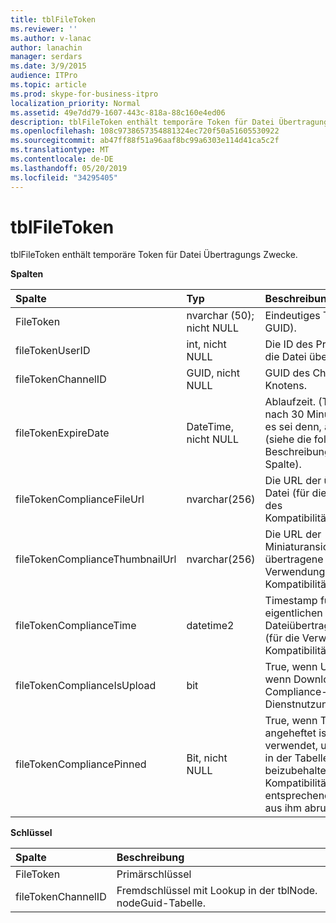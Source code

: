 ```yaml
---
title: tblFileToken
ms.reviewer: ''
ms.author: v-lanac
author: lanachin
manager: serdars
ms.date: 3/9/2015
audience: ITPro
ms.topic: article
ms.prod: skype-for-business-itpro
localization_priority: Normal
ms.assetid: 49e7dd79-1607-443c-818a-88c160e4ed06
description: tblFileToken enthält temporäre Token für Datei Übertragungs Zwecke.
ms.openlocfilehash: 108c9738657354881324ec720f50a51605530922
ms.sourcegitcommit: ab47ff88f51a96aaf8bc99a6303e114d41ca5c2f
ms.translationtype: MT
ms.contentlocale: de-DE
ms.lasthandoff: 05/20/2019
ms.locfileid: "34295405"
---
```

# <a name="tblfiletoken"></a>tblFileToken
 
tblFileToken enthält temporäre Token für Datei Übertragungs Zwecke.
  
**Spalten**

|**Spalte**|**Typ**|**Beschreibung**|
|:-----|:-----|:-----|
|FileToken  <br/> |nvarchar (50); nicht NULL  <br/> |Eindeutiges Token (eine GUID).  <br/> |
|fileTokenUserID  <br/> |int, nicht NULL  <br/> |Die ID des Prinzipals, der die Datei übertragen wird.  <br/> |
|fileTokenChannelID  <br/> |GUID, nicht NULL  <br/> |GUID des Chatroom-Knotens.  <br/> |
|fileTokenExpireDate  <br/> |DateTime, nicht NULL  <br/> |Ablaufzeit. (Token werden nach 30 Minuten ablaufen, es sei denn, angeheftet (siehe die folgenden Beschreibungen in dieser Spalte).  <br/> |
|fileTokenComplianceFileUrl  <br/> |nvarchar(256)  <br/> |Die URL der übertragenen Datei (für die Verwendung des Kompatibilitätsdiensts).  <br/> |
|fileTokenComplianceThumbnailUrl  <br/> |nvarchar(256)  <br/> |Die URL der Miniaturansicht für die übertragene Datei (für die Verwendung des Kompatibilitätsdiensts).  <br/> |
|fileTokenComplianceTime  <br/> |datetime2  <br/> |Timestamp für den eigentlichen Dateiübertragungsvorgang (für die Verwendung des Kompatibilitätsdiensts).  <br/> |
|fileTokenComplianceIsUpload  <br/> |bit  <br/> |True, wenn Upload; False, wenn Download (für Compliance-Dienstnutzung).  <br/> |
|fileTokenCompliancePinned  <br/> |Bit, nicht NULL  <br/> |True, wenn Token angeheftet ist. Sie wird verwendet, um das Token in der Tabelle beizubehalten, bis der Kompatibilitätsdienst die entsprechenden Felder aus ihm abrufen kann.  <br/> |
   
**Schlüssel**

|**Spalte**|**Beschreibung**|
|:-----|:-----|
|FileToken  <br/> |Primärschlüssel  <br/> |
|fileTokenChannelID  <br/> |Fremdschlüssel mit Lookup in der tblNode. nodeGuid-Tabelle.  <br/> |
   

